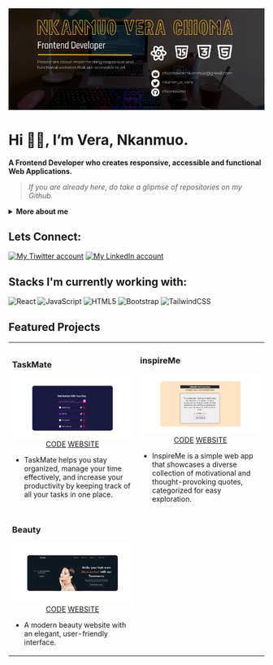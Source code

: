 <img src="https://github.com/chiomavera/chiomavera/blob/main/Clean%20Work%20Place%20LinkedIn%20Banner%20(1000%20%C3%97%20396%20px)%20(900%20%C3%97%20300%20px)%20(1000%20%C3%97%20396%20px).png" width="1000" alt="TaskMate Screenshoot"/>

# Hi 👋🏼, I’m Vera, Nkanmuo.
**A Frontend Developer who creates responsive, accessible and functional Web Applications.**

> *If you are already here, do take a glipmse of repositories on my Github.*

<details>
    <summary><b>More about me</b></summary>

Hey there! I’m Nkanmuo Vera Chioma, a Computer Science graduate who loves building things on the web. I started with a passion for making websites look great and function smoothly, but over time, I’ve become even more focused on making them secure and accessible.

I believe software should be for everyone, and that means creating experiences that aren’t just visually appealing but also safe and easy to use. My experience in frontend development, testing, and technical support has given me insight into performance, accessibility, and security, and I’m always learning how to improve in those areas.

Outside of tech, you’ll probably find me experimenting in the kitchen, lost in a book, or staying active. I love learning, asking questions, and tackling challenges head-on.

Let’s build something awesome! 🚀
</details>

## Lets Connect:
<a href="https://twitter.com/nkanmuo_vera" target="_blank"><img src="https://github.com/chiomavera/images/blob/main/icons8-twitter.svg" alt="My Tiwitter account"/></a>
<a href="https://www.linkedin.com/in/chioma-vera-nkanmuo/" target="_blank"><img src="https://github.com/chiomavera/images/blob/main/icons8-linkedin-circled.svg" alt="My LinkedIn account"/></a>
 
 ## Stacks I'm currently working with:
 ![React](https://img.shields.io/badge/react-%2320232a.svg?style=for-the-badge&logo=react&logoColor=%2361DAFB)
 ![JavaScript](https://img.shields.io/badge/javascript-%23323330.svg?style=for-the-badge&logo=javascript&logoColor=%23F7DF1E)
 ![HTML5](https://img.shields.io/badge/html5-%23E34F26.svg?style=for-the-badge&logo=html5&logoColor=white)
 ![Bootstrap](https://img.shields.io/badge/bootstrap-%23563D7C.svg?style=for-the-badge&logo=bootstrap&logoColor=white)
 ![TailwindCSS](https://img.shields.io/badge/tailwindcss-%2338B2AC.svg?style=for-the-badge&logo=tailwind-css&logoColor=white)
 
## Featured Projects
<table>
    <tr>
      <td width="50%">
       <h3>TaskMate</h3>
       <div align="center">
        <img src="https://github.com/chiomavera/chiomavera/blob/main/TaskMate.png" width="700" alt="TaskMate Screenshoot"/>    
           <a href="https://github.com/chiomavera/TaskMate" alt="TaskMate's repo" target="_blank">CODE</a>
            <a href="https://taskmatebyvera-gnome-895670.netlify.app/" alt="TaskMate's website" target="_blank">WEBSITE</a
        </div>
         <div align="left">
           <ul>
            <li>
              TaskMate helps you stay organized, manage your time effectively, and increase your productivity by keeping track of all your tasks in one place.
            </li>
          </ul>
         </div>
        </td>
      <td width="50%">
        <h3>inspireMe</h3>
        <div align="center">
          <img src="https://github.com/chiomavera/chiomavera/blob/main/ThoughtStream.png" width="700" alt="inspireMe Screenshoot"/>
           <a href="https://github.com/chiomavera/InspireMe" alt="inspireMe repo" target="_blank">CODE</a>
           <a href="https://inspireme-by-vera.netlify.app/" alt="ThoughtStream website" target="_blank">WEBSITE</a>
         </div>
        <div align="left">
          <ul>
            <li>
                InspireMe is a simple web app that showcases a diverse collection of motivational and thought-provoking quotes, categorized for easy exploration.
            </li>
        </ul>
         </div>
      </td>
    </tr>
    <tr>
       <td width="50%">
        <h3>Beauty</h3>
        <div align="center">
          <img src="https://github.com/chiomavera/chiomavera/blob/main/beauty.png" width="700" alt="beauty Screenshoot"/>
           <a href="https://github.com/chiomavera/beauty-landing-page" alt="Beauty repo" target="_blank">CODE</a>
           <a href="https://beautybyverankanmuo.netlify.app/" alt="Beauty website" target="_blank" >WEBSITE</a>
         </div>
        <div align="left">
          <ul>
            <li>
              A modern beauty website with an elegant, user-friendly interface.
            </li>
        </ul>
         </div>
      </td>
      </tr>
</table>



<!---
chiomavera/chiomavera is a ✨ special ✨ repository because its `README.md` (this file) appears on your GitHub profile.
You can click the Preview link to take a look at your changes.
--->
